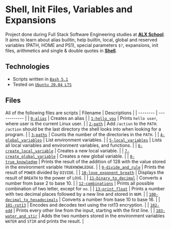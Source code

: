 # Shell, Init Files, Variables and Expansions
Project done during Full Stack Software Engineering studies at [**ALX School**](https://www.alxafrica.com/). It aims to learn about alias builtin, help builtin, local, global and reserved variables (PATH, HOME and PS1), special parameters `$?`, expansions, init files, arithmetics  and single & double quotes in [**Shell**](https://www.shellscript.sh/).

## Technologies
* Scripts written in [`Bash 5.1`](https://www.gnu.org/software/bash/)
* Tested on [`Ubuntu 20.04 LTS`](https://ubuntu.com/download/desktop)

## Files
All of the following files are scripts
| Filename | Descriptions |
| -------- | ------------ |
| [`0-alias`](0-alias) | Creates an alias |
| [`1-hello_you`](1-hello_you) | Prints `hello user`, where user is the current Linux user. |
| [`2-path`](2-path) | Add `/action` to the `PATH`. `/action` should be the last directory the shell looks into when looking for a program. |
| [`3-paths`](3-paths) | Counts the number of the directories in the `PATH`. |
| [`4-global_variables`](4-global_variables) | List environment variables. |
| [`5-local_variables`](5-local_variables) | Lists all local variables and environment variables, and functions. |
| [`6-create_local_variable`](6-create_loval_variable) | Creates a new local variable. |
| [`7-create_global_variable`](7-create_global_variable) | Creates a new global variable. |
| [`8-true_knowledge`](8-true_knowledge) | Prints the result of the addition of 128 with the value stored in the environment variable `TRUEKNOWLEDGE`. |
| [`9-divide_and_rule`](9-divide_and_rule) | Prints the result of `POWER` divided by `DIVIDE`. |
| [`10-love_exponent_breath`](10-love_exponent_breath) | Displays the result of `BREATH` to the power of `LOVE`. |
| [`11-binary_to_decimal`](11-binary_to_decimal) | Converts a number from base 2 to base 10. |
| [`12-combinations`](12-combinations) | Prints all possible combination of two letter, except for `oo`. |
| [`13-print_float`](13-print_float) | Prints a number with two decimal places followed by a new line and stored in `NUM`. |
| [`100-decimal_to_hexadecimals`](100-decimal_to_hexadecimal) | Converts a number from base 10 to base 16. |
| [`101-rot13`](101-rot13) | Encodes and decodes text using the rot13 encryption. |
| [`102-odd`](102-odd) | Prints every other line from the input, starting with the first line. |
| [`103-water_and_stir`](103-water_and_stir) |  Adds the two numbers stored in the environment variables `WATER` and `STIR` and prints the result. |
